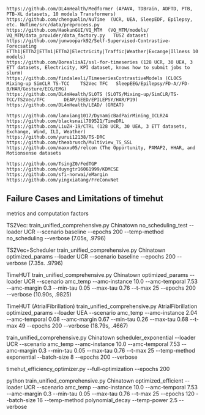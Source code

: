```
https://github.com/DL4mHealth/Medformer (APAVA, TDBrain, ADFTD, PTB, PTB-XL datasets, 10 models Transformers)
https://github.com/chenguolin/NuTime  (UCR, UEA, SleepEDF, Epilepsy, etc. NuTime/src/data/preprocess.py
https://github.com/HaokunGUI/VQ_MTM  (VQ_MTM/models/    VQ_MTM/data_provider/data_factory.py   TUSZ dataset)
https://github.com/junwoopark92/Self-Supervised-Contrastive-Forecsating  ETTh1|ETTh2|ETTm1|ETTm2|Electricity|Traffic|Weather|Excange|Illness 10 models)
https://github.com/BorealisAI/ssl-for-timeseries (128 UCR, 30 UEA, 3 ETT datasets, Electricity, KPI dataset, knows how to submit jobs to slurm)
https://github.com/findalexli/TimeseriesContrastiveModels (CLOCS Mixing-up SimCLR TS-TCC	TS2Vec TFC   SleepEEG/Epilepsy/FD-A//FD-B/HAR/Gesture/ECG/EMG)
https://github.com/DL4mHealth/SLOTS (SLOTS/Mixing-up/SimCLR/TS-TCC/TS2Vec/TFC       DEAP/SEED/EPILEPSY/HAR/P19)  
https://github.com/DL4mHealth/LEAD/ (GREAT)

https://github.com/lanxiang1017/DynamicBadPairMining_ICLR24
https://github.com/blacksnail789521/TimeDRL
https://github.com/LiuZH-19/CTRL (128 UCR, 30 UEA, 3 ETT datasets, Exchange, Wind, ILI, Weather)
https://github.com/yurui12138/TS-DRC
https://github.com/theabrusch/Multiview_TS_SSL
https://github.com/maxxu05/relcon (The Opportunity, PAMAP2, HHAR, and Motionsense datasets 

https://github.com/TsingZ0/FedTGP
https://github.com/duyngtr16061999/KDMCSE
https://github.com/sfi-norwai/eMargin
https://github.com/yingxiatang/FreConvNet
```

## Failure Cases and Limitations of timehut
metrics and computation factors

TS2Vec:
train_unified_comprehensive.py Chinatown no_scheduling_test --loader UCR --scenario baseline --epochs 200 --temp-method no_scheduling --verbose (7.05s, .9796)

TS2Vec+Scheduler
train_unified_comprehensive.py Chinatown optimized_params --loader UCR --scenario baseline --epochs 200 --verbose (7.35s. .9796)

TimeHUT
train_unified_comprehensive.py Chinatown optimized_params --loader UCR --scenario amc_temp --amc-instance 10.0 --amc-temporal 7.53 --amc-margin 0.3 --min-tau 0.05 --max-tau 0.76 --t-max 25 --epochs 200 --verbose (10.90s, .9825)

TimeHUT (AtrialFibrillation)
train_unified_comprehensive.py AtrialFibrillation optimized_params --loader UEA --scenario amc_temp --amc-instance 2.04 --amc-temporal 0.08 --amc-margin 0.67 --min-tau 0.26 --max-tau 0.68 --t-max 49 --epochs 200 --verbose (18.79s, .4667)

train_unified_comprehensive.py Chinatown scheduler_exponential --loader UCR --scenario amc_temp --amc-instance 10.0 --amc-temporal 7.53 --amc-margin 0.3 --min-tau 0.05 --max-tau 0.76 --t-max 25 --temp-method exponential --batch-size 8 --epochs 200 --verbose


timehut_efficiency_optimizer.py --full-optimization --epochs 200

python train_unified_comprehensive.py Chinatown optimized_efficient --loader UCR --scenario amc_temp --amc-instance 10.0 --amc-temporal 7.53 --amc-margin 0.3 --min-tau 0.05 --max-tau 0.76 --t-max 25 --epochs 120 --batch-size 16 --temp-method polynomial_decay --temp-power 2.5 --verbose




